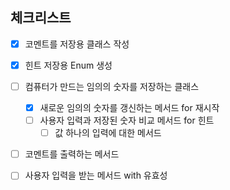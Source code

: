 ## 체크리스트

-[x] 코멘트를 저장용 클래스 작성
-[x] 힌트 저장용  Enum 생성
-[ ] 컴퓨터가 만드는 임의의 숫자를 저장하는 클래스
    -[x] 새로운 임의의 숫자를 갱신하는 메서드 for 재시작
    -[ ] 사용자 입력과 저장된 숫자 비교 메서드 for 힌트
      -[ ] 값 하나의 입력에 대한 메서드

-[ ] 코멘트를 출력하는 메서드
-[ ] 사용자 입력을 받는 메서드 with 유효성


